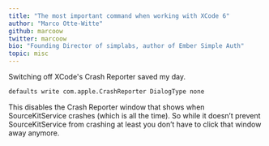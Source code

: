 ```yaml
---
title: "The most important command when working with XCode 6"
author: "Marco Otte-Witte"
github: marcoow
twitter: marcoow
bio: "Founding Director of simplabs, author of Ember Simple Auth"
topic: misc
---
```


Switching off XCode's Crash Reporter saved my day.

<!--break-->

```bash
defaults write com.apple.CrashReporter DialogType none
```

This disables the Crash Reporter window that shows when SourceKitService crashes (which is all the time). So while it doesn’t prevent SourceKitService from crashing at least you don’t have to click that window away anymore.